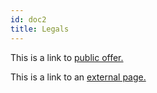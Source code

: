 ```yaml
---
id: doc2
title: Legals
---
```


This is a link to [public offer.](offer.md) 

This is a link to an [external page.](http://www.example.com/)
